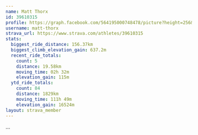 ```yaml
---
name: Matt Thorx
id: 39610315
profile: https://graph.facebook.com/564195000748478/picture?height=256&width=256
username: matt-thorx
strava_url: https://www.strava.com/athletes/39610315
stats:
  biggest_ride_distance: 156.37km
  biggest_climb_elevation_gain: 637.2m
  recent_ride_totals:
    count: 5
    distance: 19.58km
    moving_time: 02h 32m
    elevation_gain: 115m
  ytd_ride_totals:
    count: 84
    distance: 1829km
    moving_time: 111h 49m
    elevation_gain: 16524m
layout: strava_member
--- 
```

...
